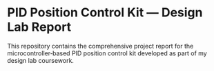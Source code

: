 # PID Position Control Kit — Design Lab Report

This repository contains the comprehensive project report for the microcontroller‑based PID position control kit developed as part of my design lab coursework.
